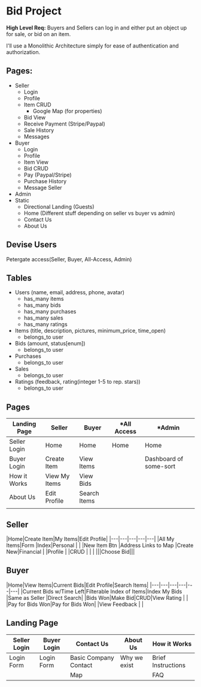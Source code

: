 # Bid Project

**High Level Req:** Buyers and Sellers can log in and either put an object up for sale, or bid on an item.

I'll use a Monolithic Architecture simply for ease of authentication and authorization.

## Pages:
- Seller
  - Login
  - Profile
  - Item CRUD
    - Google Map (for properties)
  - Bid View
  - Receive Payment (Stripe/Paypal)
  - Sale History
  - Messages
- Buyer
  - Login
  - Profile
  - Item View
  - Bid CRUD
  - Pay (Paypal/Stripe)
  - Purchase History
  - Message Seller
- Admin
- Static
  - Directional Landing (Guests)
  - Home (Different stuff depending on seller vs buyer vs admin)
  - Contact Us
  - About Us

## Devise Users

Petergate access(Seller, Buyer, All-Access, Admin)


## Tables
- Users (name, email, address, phone, avatar)
  - has_many items
  - has_many bids
  - has_many purchases
  - has_many sales
  - has_many ratings
- Items (title, description, pictures, minimum_price, time_open)
  - belongs_to user
- Bids  (amount, status[enum])
  - belongs_to user
- Purchases
  - belongs_to user
- Sales
  - belongs_to user
- Ratings (feedback, rating(integer 1-5 to rep. stars))
  - belongs_to user

## Pages
| Landing Page  |Seller   |Buyer   |*All Access   |*Admin    |
|---|---|---|---|---|
|Seller Login   |Home   |Home   |Home   |Home   |
|Buyer Login   |Create Item   |View Items   |   |Dashboard of some-sort   |
|How it Works   |View My Items   |View Bids   |   |   |
|About Us   |Edit Profile   |Search Items   |   |   |
||||||

## Seller
|Home|Create Item|My Items|Edit Profile|
|---|---|---|---|---|
|All My Items|Form   |Index|Personal   |   |
|New Item Btn   |Address Links to Map   |Create New|Financial   |
|Profile   |   |CRUD   |   |   |
|||Choose Bid|||



## Buyer
|Home|View Items|Current Bids|Edit Profile|Search Items|
|---|---|---|---|---|---|
|Current Bids w/Time Left|Filterable Index of Items|Index My Bids   |Same as Seller   |Direct Search|
|Bids Won|Make Bid|CRUD|View Rating  |   | 
|Pay for Bids Won|Pay for Bids Won|   |View Feedback   |   | 


## Landing Page
|Seller Login|Buyer Login|Contact Us|About Us|How it Works|
|---|---|---|---|---|
|Login Form|Login Form|Basic Company Contact|Why we exist|Brief Instructions   |
|   |   |Map|   |FAQ|
